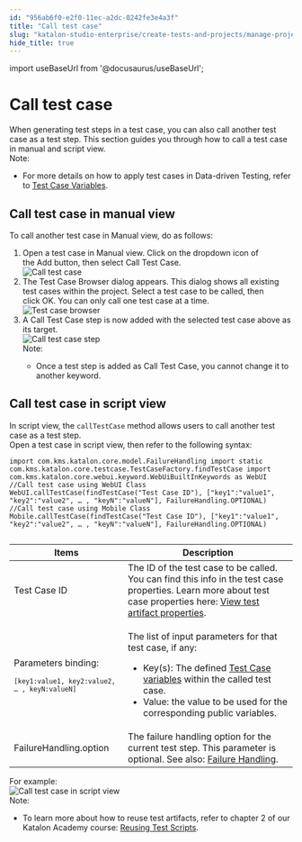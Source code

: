```yaml
---
id: "956ab6f0-e2f0-11ec-a2dc-0242fe3e4a3f"
title: "Call test case"
slug: "katalon-studio-enterprise/create-tests-and-projects/manage-projects/call-test-case"
hide_title: true
---
```

import useBaseUrl from '@docusaurus/useBaseUrl';


# <a id="concept-5529" class="anchor_top_offset"/><a id="ariaid-title1" class="anchor_top_offset"/>Call test case

<div xmlns="http://www.w3.org/1999/xhtml" className="p">When generating test steps in a test case, you can also call another test case as a test step. This section guides you through how to call a test case in manual and script view.<div className="note note note_note"><span className="note__title">Note:</span> <ul className="ul"><li className="li"><p className="p">For more details on how to apply test cases in Data-driven Testing, refer to&nbsp;<a className="xref" href="/docs/katalon-studio-enterprise/test-execution/data-driven-testing/test-case-variables">Test Case Variables</a>.</p></li></ul></div></div>

## <a id="task-6797" class="anchor_top_offset"/>Call test case in manual view

<section xmlns="http://www.w3.org/1999/xhtml" className="section context"><p className="p">To call another test case in&nbsp;<span className="ph uicontrol">Manual</span>&nbsp;view, do as follows:</p></section> 
<ol xmlns="http://www.w3.org/1999/xhtml" className="ol steps"><li className="li step stepexpand"><span className="ph cmd">Open a test case in&nbsp;<span className="ph uicontrol">Manual</span>&nbsp;view. Click on the dropdown icon of the&nbsp;<span className="ph uicontrol">Add</span>&nbsp;button, then select&nbsp;<span className="ph uicontrol">Call Test Case</span>.</span><div className="itemgroup info"><img className="image" width={500} src={useBaseUrl("/95c273e0-e2f0-11ec-a2dc-0242fe3e4a3f.png")} alt="Call test case" /></div></li><li className="li step stepexpand"><span className="ph cmd">The&nbsp;<span className="ph uicontrol">Test Case Browser</span>&nbsp;dialog appears. This dialog shows all existing test cases within the project. Select a test case to be called, then click&nbsp;<span className="ph uicontrol">OK</span>. You can only call one test case at a time.</span><div className="itemgroup info"><img className="image" width={500} src={useBaseUrl("/95c951b0-e2f0-11ec-a2dc-0242fe3e4a3f.png")} alt="Test case browser" /></div></li><li className="li step stepexpand"><span className="ph cmd">A <span className="ph uicontrol">Call Test Case</span>&nbsp;step is now added with the selected test case above as its target.</span><div className="itemgroup info"><img className="image" src={useBaseUrl("/95d0f2d0-e2f0-11ec-a2dc-0242fe3e4a3f.png")} alt="Call test case step" /><div className="note note note_note"><span className="note__title">Note:</span> <ul className="ul"><li className="li"><p className="p">Once a test step is added as <span className="ph uicontrol">Call Test Case</span>, you cannot change it to another keyword.</p></li></ul></div></div></li></ol> 

## <a id="task-5943" class="anchor_top_offset"/>Call test case in script view

<section xmlns="http://www.w3.org/1999/xhtml" className="section context">In script view, the&nbsp;<code className="ph codeph">callTestCase</code>&nbsp;method allows users to call another test case as a test step.</section> 
<div xmlns="http://www.w3.org/1999/xhtml" className="li step p"><span className="ph cmd">Open a test case in script view, then refer to the following syntax:</span><div className="itemgroup stepxmp">
    <pre className="pre codeblock"><code>import com.kms.katalon.core.model.FailureHandling import static com.kms.katalon.core.testcase.TestCaseFactory.findTestCase import com.kms.katalon.core.webui.keyword.WebUiBuiltInKeywords as WebUI //Call test case using WebUI Class WebUI.callTestCase(findTestCase("Test Case ID"), ["key1":"value1", "key2":"value2", … , "keyN":"valueN"], FailureHandling.OPTIONAL) //Call test case using Mobile Class Mobile.callTestCase(findTestCase("Test Case ID"), ["key1":"value1", "key2":"value2", … , "keyN":"valueN"], FailureHandling.OPTIONAL)</code></pre>
  </div><div className="itemgroup info"><table className="table"><caption /><colgroup><col /><col /></colgroup><thead className="thead"><tr className><th className="entry anchor_top_offset" id="task-5943__entry__1">Items</th><th className="entry anchor_top_offset" id="task-5943__entry__2">Description</th></tr></thead><tbody className="tbody"><tr className><td className="entry" headers="task-5943__entry__1 task-5943__entry__2 ">Test Case ID</td><td className="entry" headers="task-5943__entry__1 task-5943__entry__2 ">The ID of the test case to be called. You can find this info in the test case properties. Learn more about test case properties here:&nbsp;<a className="xref" href="/docs/katalon-studio-enterprise/create-tests-and-projects/manage-projects/search-test-cases#task-5205">View test artifact properties</a>.</td></tr><tr className><td className="entry" headers="task-5943__entry__1 task-5943__entry__2 "><p className="p">Parameters binding:</p>
            <pre className="pre codeblock"><code><code className="ph codeph">[key1:value1, key2:value2, … , keyN:valueN]</code></code></pre></td><td className="entry" headers="task-5943__entry__1 task-5943__entry__2 "><p className="p">The list of input parameters for that test case, if any:</p>
            <ul className="ul"><li className="li">Key(s): The defined&nbsp;<a className="xref" href="/docs/katalon-studio-enterprise/test-execution/data-driven-testing/types-of-variables#id_2">Test Case variables</a>&nbsp;within the called test case.</li><li className="li">Value: the value to be used for the corresponding public variables.</li></ul></td></tr><tr className><td className="entry" headers="task-5943__entry__1 task-5943__entry__2 ">FailureHandling.option</td><td className="entry" headers="task-5943__entry__1 task-5943__entry__2 ">The failure handling option for the current test step. This parameter is optional. See also:&nbsp;<a className="xref" href="/docs/katalon-studio-enterprise/error-management/test-maintenance/failure-handling">Failure Handling</a>.</td></tr></tbody></table></div><div className="itemgroup stepxmp">For example:<div className="p"><img className="image" src={useBaseUrl("/95bb9610-e2f0-11ec-a2dc-0242fe3e4a3f.png")} alt="Call test case in script view" /><div className="note note note_note"><span className="note__title">Note:</span> <ul className="ul"><li className="li"><p className="p">To learn more about how to reuse test artifacts, refer to chapter 2 of our Katalon Academy course: <a className="xref j-external-link" href="https://academy.katalon.com/courses/test-execution-management/?utm_source=kat_docs&utm_medium=call_test_case" target="_blank">Reusing Test Scripts</a>. </p></li></ul></div></div></div></div>
